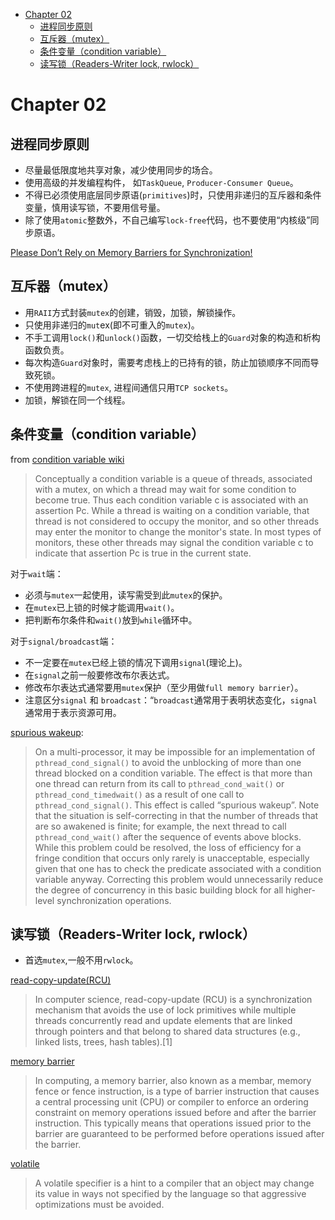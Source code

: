 - [Chapter 02](#chapter-02)
  - [进程同步原则](#进程同步原则)
  - [互斥器（mutex）](#互斥器mutex)
  - [条件变量（condition variable）](#条件变量condition-variable)
  - [读写锁（Readers-Writer lock, rwlock）](#读写锁readers-writer-lock-rwlock)

# Chapter 02

## 进程同步原则

- 尽量最低限度地共享对象，减少使用同步的场合。
- 使用高级的并发编程构件， 如`TaskQueue`, `Producer-Consumer Queue`。
- 不得已必须使用底层同步原语(`primitives`)时，只使用非递归的互斥器和条件变量，慎用读写锁，不要用信号量。
- 除了使用`atomic`整数外，不自己编写`lock-free`代码，也不要使用“内核级”同步原语。

[Please Don’t Rely on Memory Barriers for Synchronization!](https://www.thinkingparallel.com/2007/02/19/please-dont-rely-on-memory-barriers-for-synchronization/)


## 互斥器（mutex）

- 用`RAII`方式封装`mutex`的创建，销毁，加锁，解锁操作。
- 只使用非递归的`mut`ex(即不可重入的`mutex`)。
- 不手工调用`lock()`和`unlock()`函数，一切交给栈上的`Guard`对象的构造和析构函数负责。
- 每次构造`Guard`对象时，需要考虑栈上的已持有的锁，防止加锁顺序不同而导致死锁。
- 不使用跨进程的`mutex`, 进程间通信只用`TCP sockets`。
- 加锁，解锁在同一个线程。

## 条件变量（condition variable）

from [condition variable wiki](https://en.wikipedia.org/wiki/Monitor_(synchronization)#Condition_variables)
> Conceptually a condition variable is a queue of threads, associated with a mutex, on which a thread may wait for some condition to become true. Thus each condition variable c is associated with an assertion Pc. While a thread is waiting on a condition variable, that thread is not considered to occupy the monitor, and so other threads may enter the monitor to change the monitor's state. In most types of monitors, these other threads may signal the condition variable c to indicate that assertion Pc is true in the current state. 


对于`wait`端：

- 必须与`mutex`一起使用，读写需受到此`mutex`的保护。
- 在`mutex`已上锁的时候才能调用`wait()`。
- 把判断布尔条件和`wait()`放到`while`循环中。

对于`signal/broadcast`端：

- 不一定要在`mutex`已经上锁的情况下调用`signal`(理论上)。
- 在`signal`之前一般要修改布尔表达式。
- 修改布尔表达式通常要用`mutex`保护（至少用做`full memory barrier`）。
- 注意区分`signal` 和 `broadcast`：“`broadcast`通常用于表明状态变化，`signal`通常用于表示资源可用。

[spurious wakeup](https://www.jianshu.com/p/0eff666a4875):

> On a multi-processor, it may be impossible for an implementation of `pthread_cond_signal()` to avoid the unblocking of more than one thread blocked on a condition variable.
The effect is that more than one thread can return from its call to `pthread_cond_wait()` or `pthread_cond_timedwait()` as a result of one call to `pthread_cond_signal()`. This effect is called “spurious wakeup”. Note that the situation is self-correcting in that the number of threads that are so awakened is finite; for example, the next thread to call `pthread_cond_wait()` after the sequence of events above blocks.
While this problem could be resolved, the loss of efficiency for a fringe condition that occurs only rarely is unacceptable, especially given that one has to check the predicate associated with a condition variable anyway. Correcting this problem would unnecessarily reduce the degree of concurrency in this basic building block for all higher-level synchronization operations.

## 读写锁（Readers-Writer lock, rwlock）

- 首选`mutex`,一般不用`rwlock`。
  

[read-copy-update(RCU)](https://en.wikipedia.org/wiki/Read-copy-update)
> In computer science, read-copy-update (RCU) is a synchronization mechanism that avoids the use of lock primitives while multiple threads concurrently read and update elements that are linked through pointers and that belong to shared data structures (e.g., linked lists, trees, hash tables).[1]

[memory barrier](https://en.wikipedia.org/wiki/Memory_barrier)

> In computing, a memory barrier, also known as a membar, memory fence or fence instruction, is a type of barrier instruction that causes a central processing unit (CPU) or compiler to enforce an ordering constraint on memory operations issued before and after the barrier instruction. This typically means that operations issued prior to the barrier are guaranteed to be performed before operations issued after the barrier.

[volatile](https://www.runoob.com/w3cnote/c-volatile-keyword.html)
> A volatile specifier is a hint to a compiler that an object may change its value in ways not specified by the language so that aggressive optimizations must be avoided.




